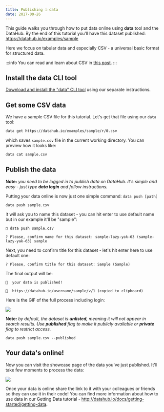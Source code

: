 ```yaml
---
title: Publishing ❒ data
date: 2017-09-26
---
```


This guide walks you through how to put data online using **data** tool and the DataHub. By the end of this tutorial you'll have this dataset published: https://datahub.io/examples/sample

Here we focus on tabular data and especially CSV - a universal basic format for structured data.

:::info
You can read and learn about CSV in [this post](/docs/data-packages/csv).
:::

## Install the data CLI tool

[Download and install the "data" CLI tool](/docs/getting-started/installing-data) using our separate instructions.

## Get some CSV data

We have a sample CSV file for this tutorial. Let's get that file using our `data` tool:

```bash
data get https://datahub.io/examples/sample/r/0.csv
```

which saves `sample.csv` file in the current working directory. You can preview how it looks like:

```bash
data cat sample.csv
```

## Publish the data

**Note:** *you need to be logged in to publish data on DataHub. It's simple and easy - just type **data login** and follow instructions.*

Putting your data online is now just one simple command: `data push [path]`

```
data push sample.csv
```

It will ask you to name this dataset - you can hit enter to use default name but in our example it'll be "sample":

```cli-output
❒ data push sample.csv

? Please, confirm name for this dataset: sample-lazy-yak-63 (sample-lazy-yak-63) sample
```

Next, you need to confirm title for this dataset - let's hit enter here to use default one:

```cli-output
? Please, confirm title for this dataset: Sample (Sample)
```

The final output will be:

```cli-output
🙌  your data is published!

🔗  https://datahub.io/username/sample/v/1 (copied to clipboard)
```

Here is the GIF of the full process including login:

![](https://raw.githubusercontent.com/datahq/datahub-content/master/assets/img/push-full.gif)

**Note:** *by default, the dataset is **unlisted**, meaning it will not appear in search results. Use **published** flag to make it publicly available or **private** flag to restrict access.*

```
data push sample.csv --published
```

## Your data's online!

Now you can visit the showcase page of the data you've just published. It'll take few moments to process the data:

![](https://raw.githubusercontent.com/datahq/datahub-content/master/assets/img/processing.gif)

Once your data is online share the link to it with your colleagues or friends so they can use it in their code! You can find more information about how to use data in our Getting Data tutorial - http://datahub.io/docs/getting-started/getting-data.
